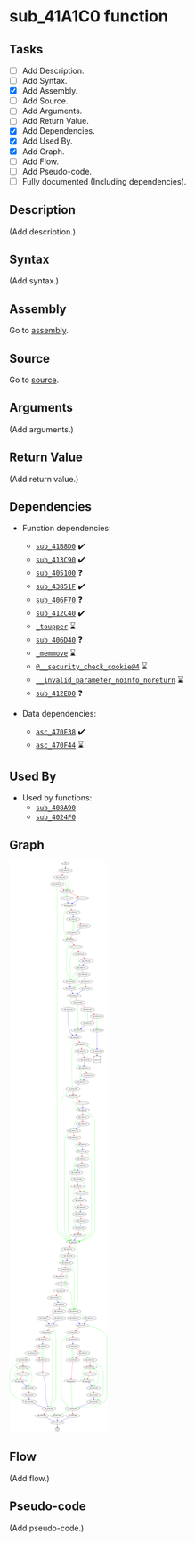 # sub_41A1C0 function

## Tasks

- [ ] Add Description.
- [ ] Add Syntax.
- [X] Add Assembly.
- [ ] Add Source.
- [ ] Add Arguments.
- [ ] Add Return Value.
- [X] Add Dependencies.
- [X] Add Used By.
- [X] Add Graph.
- [ ] Add Flow.
- [ ] Add Pseudo-code.
- [ ] Fully documented (Including dependencies).

## Description

(Add description.)

## Syntax

(Add syntax.)

## Assembly

Go to [assembly](../asm/sub_41A1C0.asm).

## Source

Go to [source](../cc/sub_41A1C0.cc).

## Arguments

(Add arguments.)

## Return Value

(Add return value.)

## Dependencies

* Function dependencies:
  * [`sub_41B8D0`](sub_41B8D0.md) ✔️
  * [`sub_413C90`](sub_413C90.md) ✔️
  * [`sub_405100`](sub_405100.md) ❓
  * [`sub_43851F`](sub_43851F.md) ✔️
  * [`sub_406F70`](sub_406F70.md) ❓
  * [`sub_412C40`](sub_412C40.md) ✔️
  * [`_toupper`](_toupper.md) ⌛
  * [`sub_406D40`](sub_406D40.md) ❓
  * [`_memmove`](_memmove.md) ⌛
  * [`@__security_check_cookie@4`](@__security_check_cookie@4.md) ⌛
  * [`__invalid_parameter_noinfo_noreturn`](__invalid_parameter_noinfo_noreturn.md) ⌛
  * [`sub_412ED0`](sub_412ED0.md) ❓

* Data dependencies:
  * [`asc_470F38`](asc_470F38.md) ✔️
  * [`asc_470F44`](asc_470F44.md) ⌛

## Used By

* Used by functions:
  * [`sub_408A90`](sub_408A90.md)
  * [`sub_4024F0`](sub_4024F0.md)

## Graph

![sub_41A1C0 Graph](../svg/sub_41A1C0.svg "sub_41A1C0 Graph")

## Flow

(Add flow.)

## Pseudo-code

(Add pseudo-code.)


